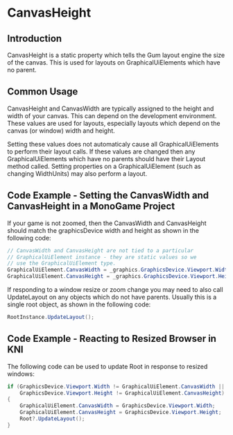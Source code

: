 # CanvasHeight

## Introduction

CanvasHeight is a static property which tells the Gum layout engine the size of the canvas. This is used for layouts on GraphicalUiElements which have no parent.

## Common Usage

CanvasHeight and CanvasWidth are typically assigned to the height and width of your canvas. This can depend on the development environment. These values are used for layouts, especially layouts which depend on the canvas (or window) width and height.

Setting these values does not automaticaly cause all GraphicalUiElements to perform their layout calls. If these values are changed then any GraphicalUiElements which have no parents should have their Layout method called. Setting properties on a GraphicalUiElement (such as changing WidthUnits) may also perform a layout.

## Code Example - Setting the CanvasWidth and CanvasHeight in a MonoGame Project

If your game is not zoomed, then the CanvasWidth and CanvasHeight should match the graphicsDevice width and height as shown in the following code:

```csharp
// CanvasWidth and CanvasHeight are not tied to a particular
// GraphicalUiElement instance - they are static values so we
// use the GraphicalUiElement type.
GraphicalUiElement.CanvasWidth = _graphics.GraphicsDevice.Viewport.Width;
GraphicalUiElement.CanvasHeight = _graphics.GraphicsDevice.Viewport.Height;
```

If responding to a window resize or zoom change you may need to also call UpdateLayout on any objects which do not have parents. Usually this is a single root object, as shown in the following code:

```csharp
RootInstance.UpdateLayout();
```

## Code Example - Reacting to Resized Browser in KNI

The following code can be used to update Root in response to resized windows:

```csharp
if (GraphicsDevice.Viewport.Width != GraphicalUiElement.CanvasWidth ||
    GraphicsDevice.Viewport.Height != GraphicalUiElement.CanvasHeight)
{
    GraphicalUiElement.CanvasWidth = GraphicsDevice.Viewport.Width;
    GraphicalUiElement.CanvasHeight = GraphicsDevice.Viewport.Height;
    Root?.UpdateLayout();
}
```
